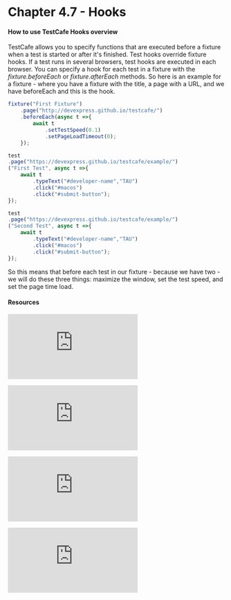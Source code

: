 # Chapter 4.7 - Hooks

#### How to use TestCafe Hooks overview

TestCafe allows you to specify functions that are executed before a fixture when a test is started or after it's finished. Test hooks override fixture hooks.
If a test runs in several browsers, test hooks are executed in each browser. You can specify a hook for each test in a fixture with the *fixture.beforeEach* or *fixture.afterEach* methods.
So here is an example for a fixture - where you have a fixture with the title, a page with a URL, and we have beforeEach and this is the hook.


```javascript
fixture("First Fixture")
    .page("http://devexpress.github.io/testcafe/")
    .beforeEach(async t =>{
        await t
            .setTestSpeed(0.1)
            .setPageLoadTimeout(0);
    });

test
.page("https://devexpress.github.io/testcafe/example/")
("First Test", async t =>{
    await t
        .typeText("#developer-name","TAU")
        .click("#macos")
        .click("#submit-button");
});

test
.page("https://devexpress.github.io/testcafe/example/")
("Second Test", async t =>{
    await t
        .typeText("#developer-name","TAU")
        .click("#macos")
        .click("#submit-button");
});
```

So this means that before each test in our fixture - because we have two - we will do these three things: maximize the window, set the test speed, and set the page time load.


#### Resources

![TestCafe - Organize Tests](https://devexpress.github.io/testcafe/documentation/guides/basic-guides/organize-tests.html)

![TestCafe - Fixture.beforeEach Method](https://devexpress.github.io/testcafe/documentation/reference/test-api/fixture/beforeeach.html)

![TestCafe - Fixture.afterEach Method ](https://devexpress.github.io/testcafe/documentation/reference/test-api/fixture/aftereach.html)

![Source chapter 4.7](https://testautomationu.applitools.com/testcafe-tutorial/chapter4.7.html)

   
